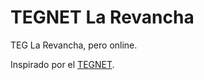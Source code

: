 # TEGNET La Revancha
TEG La Revancha, pero online.

Inspirado por el [TEGNET](http://www.tegnet.com.ar/es/principal.htm).
